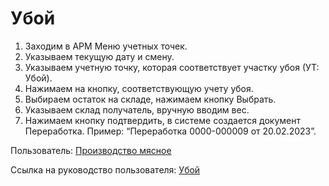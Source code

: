 # Убой

1. Заходим в АРМ Меню учетных точек.
2. Указываем текущую дату и смену.
3. Указываем учетную точку, которая соответствует участку убоя (УТ: Убой).
4. Нажимаем на кнопку, соответствующую учету убоя.
5. Выбираем остаток на складе, нажимаем кнопку Выбрать.
6. Указываем склад получатель, вручную вводим вес.
7. Нажимаем кнопку подтвердить, в системе создается документ Переработка. Пример: “Переработка 0000-000009 от 20.02.2023”.

Пользователь: [Производство мясное](../Users/MeatManufacture.md)

Ссылка на руководство пользователя: <a href="https://konstanta-it.github.io/erp4food/Manufacture/Meat/Livestock/HalfCarcassesOut/" target="_blank"> Убой</a>

